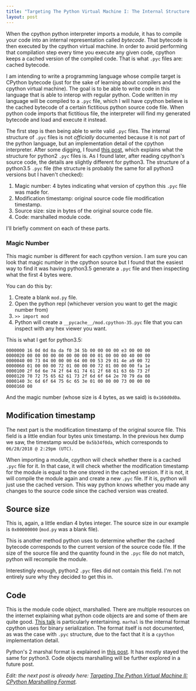 ```yaml
---
title: "Targeting The Python Virtual Machine I: The Internal Structure of .pyc Files"
layout: post
---
```

When the cpython python interpreter imports a module, it has to
compile your code into an internal representation called _bytecode_.
That bytecode is then executed by the cpython virtual machine.
In order to avoid performing
that compilation step every time you execute
any given code, cpython keeps a cached version of
the compiled code. That is what `.pyc` files
 are: cached bytecode.

I am intending to write a programming language whose compile
target is CPython bytecode (just for the sake of learning
about compilers and the cpython virtual machine). The goal is to
be able to write code in this language that is able to interop
with regular python. Code written in my language will be compiled
to a `.pyc` file, which I will have cpython believe is the cached
bytecode of a certain fictitious python source code
file. When python code imports that fictitious file,
the interpreter will find my generated bytecode and load and execute
it instead.

The first step is then being able to write valid `.pyc` files.
The internal structure of `.pyc` files is not _officially_ documented
because it is not part of the python language, but an implementation
detail of the cpython interpreter. After some digging, I found
[this post](https://nedbatchelder.com/blog/200804/the_structure_of_pyc_files.html),
which explains what the structure for python2 `.pyc` files is.
As I found later,
after reading cpython's source code,
the details are slightly different for python3. The structure of a
python3.5 `.pyc` file (the structure is probably the same for
all python3 versions but I haven't checked):

1. Magic number: 4 bytes indicating what version of cpython this
   `.pyc` file was made for.
2. Modification timestamp: original source code file modification
   timestamp.
3. Source size: size in bytes of the original source code file.
4. Code: marshalled module code.

I'll briefly comment on each of these parts.

### Magic Number
This magic number is different for each cpython version. I am sure
you can look that magic number in the cpython source but I found that
the easiest way to find it was having python3.5 generate a
`.pyc` file and then inspecting what the first 4 bytes were.

You can do this by:
1. Create a blank `mod.py` file.
2. Open the python repl (whichever version you want to get the
   magic number from)
3. `>> import mod`
4. Python will create a `__pycache__/mod.cpython-35.pyc` file that
   you can inspect with any hex viewer you want.

This is what I get for python3.5:

```
0000000 16 0d 0d 0a da f0 34 5b 00 00 00 00 e3 00 00 00
0000020 00 00 00 00 00 00 00 00 00 01 00 00 00 40 00 00
0000040 00 73 04 00 00 00 64 00 00 53 29 01 4e a9 00 72
0000060 01 00 00 00 72 01 00 00 00 72 01 00 00 00 fa 1e
0000100 2f 6d 6e 74 2f 64 61 74 61 2f 68 61 63 6b 73 2f
0000120 70 72 75 65 62 61 73 2f 6d 6f 64 2e 70 79 da 08
0000140 3c 6d 6f 64 75 6c 65 3e 01 00 00 00 73 00 00 00
0000160 00
```
And the magic number (whose size is 4 bytes, as we said) is
`0x160d0d0a`.

## Modification timestamp
The next part is the modification timestamp of
the original source file. This
field is a little endian four bytes unix timestamp. In the previous
hex dump we saw, the timestamp would be `0x5b34f0da`, which
corresponds to `06/28/2018 @ 2:29pm (UTC)`.

When importing a module, cpython will check whether there is a
cached `.pyc` file for it. In that case, it will check whether the
modification timestamp for the module is equal to the one stored
in the cached version. If it is not, it will compile the module again
and create a new `.pyc` file. If it is, python will just use the
cached version. This way python knows whether you made any changes
to the source code since the cached version was created.

## Source size
This is, again, a little endian 4 bytes integer. The source size
in our example is `0x00000000` (`mod.py` was a blank file).

This is another method python uses to determine whether the cached
bytecode corresponds to the current version of the source code file.
If the size of the source file and the quantity found in the `.pyc`
file do not match, python will recompile the module.

Interestingly enough, python2 `.pyc` files did not contain this field.
I'm not entirely sure why they decided to get this in.

## Code
This is the module code object, marshalled. There are multiple resources
on the internet explaining what python code objects are and some of them
are quite good. [This talk](https://www.youtube.com/watch?v=mxjv9KqzwjI)
is particularly entertaining. `marhal` is the internal format cpython
uses for binary serialization. The format itself is not documented,
as was the case with `.pyc` structure, due to the fact that it is a
`cpython` implementation detail.

Python's 2 marshal format is explained in [this post](http://demoseen.com/blog/2010-02-20_Python_Marshal_Format.html).
It has mostly stayed the same for python3. Code objects marshalling
will be further explored in a future post.

_Edit: the next post is already here: [Targeting The Python Virtual Machine II: CPython Marshalling Format](http://blog.braulio.me/2018/07/04/python-marshalling.html)._
